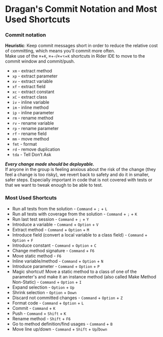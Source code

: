 # Dragan's Commit Notation and Most Used Shortcuts


### Commit notation
**Heuristic**: Keep commit messages short in order to reduce the relative cost of committing, which means you’ll commit more often.  
Make use of the `⌘`+`K`, `⌘`+`⏎`/`⌘`+`⌥`+`K` shortcuts in Rider IDE to move to the commit window and commit/push.

- `xm` - extract method  
- `xp` - extract parameter  
- `xv` - extract variable  
- `xf` - extract field  
- `xc` - extract constant  
- `xC` - extract class  
- `iv` - inline variable  
- `im` - inline method  
- `ip` - inline parameter  
- `rm` - rename method  
- `rv` - rename variable  
- `rp` - rename parameter  
- `rf` - rename field  
- `mm` - move method  
- `fmt` - format  
- `rd` - remove duplication  
- `tda` - Tell Don’t Ask

_**Every change made should be deployable.**_  
If anyone in the group is feeling anxious about the risk of the change (they feel a change is too risky), we revert back to safety and do it in smaller, safer steps. Especially important in code that is not covered with tests or that we want to tweak enough to be able to test.


### Most Used Shortcuts

- Run all tests from the solution - `Command` + `;` + `L`  
- Run all tests with coverage from the solution - `Command` + `;` + `K`  
- Run last test session - `Command` + `;` + `Y`  
- Introduce a variable - `Command` + `Option` + `V`  
- Extract method - `Command` + `Option` + `M`  
- Introduce field (convert a local variable to a class field) - `Command` + `Option` + `F`  
- Introduce constant - `Command` + `Option` + `C`  
- Change method signature - `Command` + `F6`  
- Move static method - `F6`  
- Inline variable/method - `Command` + `Option` + `N`  
- Introduce parameter - `Command` + `Option` + `P`  
- Magic shortcut! Move a static method to a class of one of the parameter's and make it an instance method (also called Make Method Non-Static) - `Command` + `Option` + `I`  
- Expand selection - `Option` + `Up`  
- Shrink selection - `Option` + `Down`  
- Discard not committed changes - `Command` + `Option` + `Z`  
- Format code - `Command` + `Option` + `L`  
- Commit - `Command` + `K`  
- Push - `Command` + `Shift` + `K`  
- Rename method - `Shift` + `F6`  
- Go to method definition/find usages - `Command` + `B`  
- Move line up/down - `Command` + `Shift` + `Up`/`Down`  
